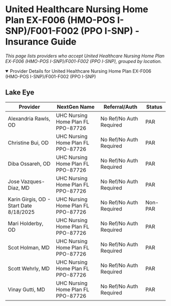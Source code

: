 # United Healthcare Nursing Home Plan EX-F006 (HMO-POS I-SNP)/F001-F002 (PPO I-SNP) - Insurance Guide

*This page lists providers who accept United Healthcare Nursing Home Plan EX-F006 (HMO-POS I-SNP)/F001-F002 (PPO I-SNP), grouped by location.*

<details open><summary>Provider Details for United Healthcare Nursing Home Plan EX-F006 (HMO-POS I-SNP)/F001-F002 (PPO I-SNP)</summary>

## Lake Eye 

| Provider | NextGen Name | Referral/Auth | Status |
|----------|-------------|--------------|--------|
| Alexandria Rawls, OD | UHC Nursing Home Plan FL PPO-87726 | No Ref/No Auth Required | PAR |
| Christine Bui, OD | UHC Nursing Home Plan FL PPO-87726 | No Ref/No Auth Required | PAR |
| Diba Ossareh, OD | UHC Nursing Home Plan FL PPO-87726 | No Ref/No Auth Required | PAR |
| Jose Vazques-Diaz, MD | UHC Nursing Home Plan FL PPO-87726 | No Ref/No Auth Required | PAR |
| Karin Girgis, OD - Start Date 8/18/2025 | UHC Nursing Home Plan FL PPO-87726 | No Ref/No Auth Required | Non-PAR |
| Mari Holderby, OD | UHC Nursing Home Plan FL PPO-87726 | No Ref/No Auth Required | PAR |
| Scot Holman, MD | UHC Nursing Home Plan FL PPO-87726 | No Ref/No Auth Required | PAR |
| Scott Wehrly, MD | UHC Nursing Home Plan FL PPO-87726 | No Ref/No Auth Required | PAR |
| Vinay Gutti, MD | UHC Nursing Home Plan FL PPO-87726 | No Ref/No Auth Required | PAR |

</details>

